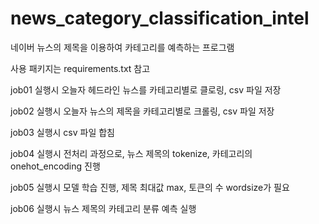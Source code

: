 # news_category_classification_intel

네이버 뉴스의 제목을 이용하여 카테고리를 예측하는 프로그램

사용 패키지는 requirements.txt 참고

job01 실행시 오늘자 헤드라인 뉴스를 카테고리별로 클로링, csv 파일 저장

job02 실행시 오늘자 뉴스의 제목을 카테고리별로 크롤링, csv 파일 저장

job03 실행시 csv 파일 합침

job04 실행시 전처리 과정으로, 뉴스 제목의 tokenize, 카테고리의 onehot_encoding 진행

job05 실행시 모델 학습 진행, 제목 최대값 max, 토큰의 수 wordsize가 필요

job06 실행시 뉴스 제목의 카테고리 분류 예측 실행